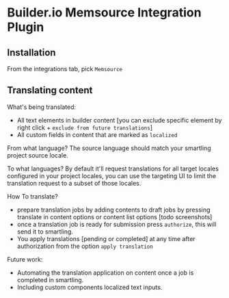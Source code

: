 # Builder.io Memsource Integration Plugin

## Installation

From the integrations tab, pick `Memsource`

## Translating content
What's being translated:
- All text elements in builder content [you can exclude specific element by right click + `exclude from future translations`]
- All custom fields in content that are marked as `localized`

From what language?
The source language should match your smartling project source locale.

To what languages?
By default it'll request translations for all target locales configured in your project locales, you can use the targeting UI to limit the translation request to a subset of those locales.

How To translate?
- prepare translation jobs by adding contents to draft jobs by pressing translate in content options or content list options [todo screenshots]
- once a translation job is ready for submission press `authorize`, this will send it to smartling.
- You apply translations [pending or completed] at any time after authorization from the option `apply translation`

Future work:
- Automating the translation application on content once a job is completed in smartling.
- Including custom components localized text inputs.

